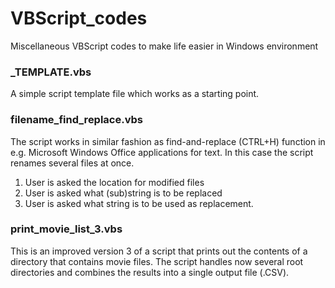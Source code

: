 # VBScript_codes
Miscellaneous VBScript codes to make life easier in Windows environment

### _TEMPLATE.vbs

A simple script template file which works as a starting point.

### filename_find_replace.vbs

The script works in similar fashion as find-and-replace (CTRL+H)
function in e.g. Microsoft Windows Office applications for text.
In this case the script renames several files at once.

1. User is asked the location for modified files
2. User is asked what (sub)string is to be replaced
3. User is asked what string is to be used as replacement.

### print_movie_list_3.vbs

This is an improved version 3 of a script that prints out the contents
of a directory that contains movie files. The script handles now several
root directories and combines the results into a single output file (.CSV).
